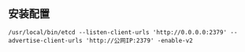 ## 安装配置

```shell
/usr/local/bin/etcd --listen-client-urls 'http://0.0.0.0:2379' --advertise-client-urls 'http://公网IP:2379' -enable-v2
```

